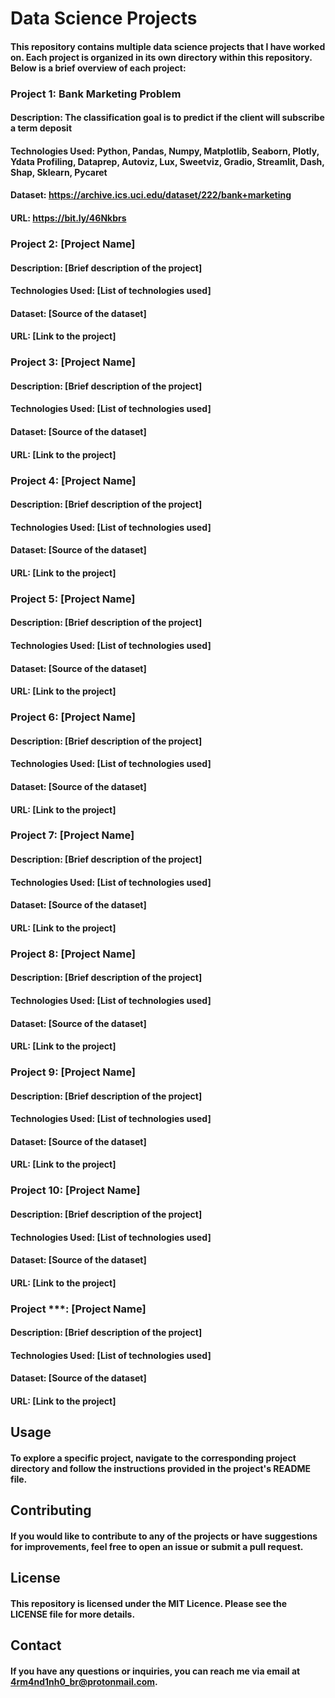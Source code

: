 # Data Science Projects

#### This repository contains multiple data science projects that I have worked on. Each project is organized in its own directory within this repository. Below is a brief overview of each project:

### Project 1: Bank Marketing Problem
#### Description: The classification goal is to predict if the client will subscribe a term deposit 
#### Technologies Used: Python, Pandas, Numpy, Matplotlib, Seaborn, Plotly, Ydata Profiling, Dataprep, Autoviz, Lux, Sweetviz, Gradio, Streamlit, Dash, Shap, Sklearn, Pycaret
#### Dataset: https://archive.ics.uci.edu/dataset/222/bank+marketing
#### URL: https://bit.ly/46Nkbrs

### Project 2: [Project Name]
#### Description: [Brief description of the project]
#### Technologies Used: [List of technologies used]
#### Dataset: [Source of the dataset]
#### URL: [Link to the project]

### Project 3: [Project Name]
#### Description: [Brief description of the project]
#### Technologies Used: [List of technologies used]
#### Dataset: [Source of the dataset]
#### URL: [Link to the project]

### Project 4: [Project Name]
#### Description: [Brief description of the project]
#### Technologies Used: [List of technologies used]
#### Dataset: [Source of the dataset]
#### URL: [Link to the project]

### Project 5: [Project Name]
#### Description: [Brief description of the project]
#### Technologies Used: [List of technologies used]
#### Dataset: [Source of the dataset]
#### URL: [Link to the project]

### Project 6: [Project Name]
#### Description: [Brief description of the project]
#### Technologies Used: [List of technologies used]
#### Dataset: [Source of the dataset]
#### URL: [Link to the project]

### Project 7: [Project Name]
#### Description: [Brief description of the project]
#### Technologies Used: [List of technologies used]
#### Dataset: [Source of the dataset]
#### URL: [Link to the project]

### Project 8: [Project Name]
#### Description: [Brief description of the project]
#### Technologies Used: [List of technologies used]
#### Dataset: [Source of the dataset]
#### URL: [Link to the project]

### Project 9: [Project Name]
#### Description: [Brief description of the project]
#### Technologies Used: [List of technologies used]
#### Dataset: [Source of the dataset]
#### URL: [Link to the project]

### Project 10: [Project Name]
#### Description: [Brief description of the project]
#### Technologies Used: [List of technologies used]
#### Dataset: [Source of the dataset]
#### URL: [Link to the project]

### Project ***: [Project Name]
#### Description: [Brief description of the project]
#### Technologies Used: [List of technologies used]
#### Dataset: [Source of the dataset]
#### URL: [Link to the project]

## Usage
#### To explore a specific project, navigate to the corresponding project directory and follow the instructions provided in the project's README file.

## Contributing
#### If you would like to contribute to any of the projects or have suggestions for improvements, feel free to open an issue or submit a pull request.

## License
#### This repository is licensed under the MIT Licence. Please see the LICENSE file for more details.

## Contact
#### If you have any questions or inquiries, you can reach me via email at 4rm4nd1nh0_br@protonmail.com.


